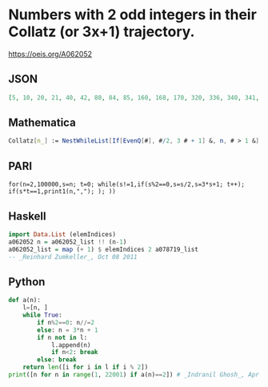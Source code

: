# Numbers with 2 odd integers in their Collatz \(or 3x\+1\) trajectory\.
https://oeis.org/A062052
## JSON
```JSON
[5, 10, 20, 21, 40, 42, 80, 84, 85, 160, 168, 170, 320, 336, 340, 341, 640, 672, 680, 682, 1280, 1344, 1360, 1364, 1365, 2560, 2688, 2720, 2728, 2730, 5120, 5376, 5440, 5456, 5460, 5461, 10240, 10752, 10880, 10912, 10920, 10922, 20480, 21504, 21760, 21824]
```
## Mathematica
```Mathematica
Collatz[n_] := NestWhileList[If[EvenQ[#], #/2, 3 # + 1] &, n, # > 1 &]; countOdd[lst_] := Length[Select[lst, OddQ]]; Select[Range[22000], countOdd[Collatz[#]] == 2 &] (* _T. D. Noe_, Dec 03 2012 *)
```
## PARI
```PARI
for(n=2,100000,s=n; t=0; while(s!=1,if(s%2==0,s=s/2,s=3*s+1; t++); if(s*t==1,print1(n,","); ); ))
```
## Haskell
```Haskell
import Data.List (elemIndices)
a062052 n = a062052_list !! (n-1)
a062052_list = map (+ 1) $ elemIndices 2 a078719_list
-- _Reinhard Zumkeller_, Oct 08 2011
```
## Python
```Python
def a(n):
    l=[n, ]
    while True:
        if n%2==0: n//=2
        else: n = 3*n + 1
        if n not in l:
            l.append(n)
            if n<2: break
        else: break
    return len([i for i in l if i % 2])
print([n for n in range(1, 22001) if a(n)==2]) # _Indranil Ghosh_, Apr 14 2017
```
